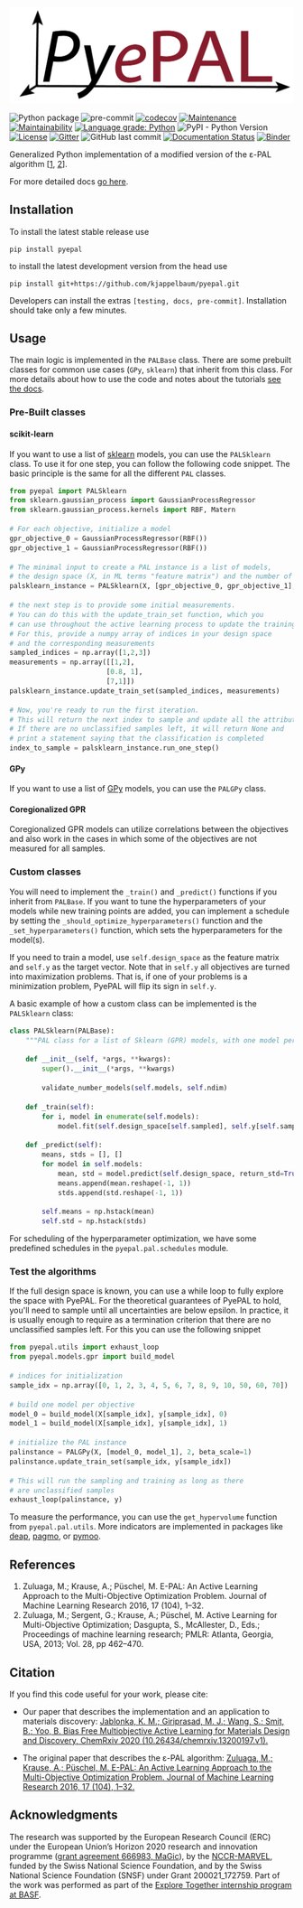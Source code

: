 <p align="center">
 <img src="pyepal_logo.png" />

![Python package](https://github.com/kjappelbaum/pyepal/workflows/Python%20package/badge.svg)
![pre-commit](https://github.com/kjappelbaum/pyepal/workflows/pre-commit/badge.svg)
[![codecov](https://codecov.io/gh/kjappelbaum/pyepal/branch/master/graph/badge.svg?token=BL2CF4HQ06)](https://codecov.io/gh/kjappelbaum/pyepal)
[![Maintenance](https://img.shields.io/badge/Maintained%3F-yes-green.svg)](https://GitHub.com/Naereen/StrapDown.js/graphs/commit-activity)
[![Maintainability](https://api.codeclimate.com/v1/badges/db9b3f21528574dfb141/maintainability)](https://codeclimate.com/github/kjappelbaum/pyepal/maintainability)
[![Language grade: Python](https://img.shields.io/lgtm/grade/python/g/kjappelbaum/pyepal.svg?logo=lgtm&logoWidth=18)](https://lgtm.com/projects/g/kjappelbaum/pyepal/context:python)
![PyPI - Python Version](https://img.shields.io/pypi/pyversions/pyepal)
[![License](https://img.shields.io/badge/License-Apache%202.0-blue.svg)](https://opensource.org/licenses/Apache-2.0)
[![Gitter](https://badges.gitter.im/kjappelbaum/pyepal.svg)](https://gitter.im/kjappelbaum/pyepal?utm_source=badge&utm_medium=badge&utm_campaign=pr-badge)
![GitHub last commit](https://img.shields.io/github/last-commit/kjappelbaum/pyepal)
[![Documentation Status](https://readthedocs.org/projects/pyepal/badge/?version=latest)](https://pyepal.readthedocs.io/en/latest/?badge=latest)
[![Binder](https://mybinder.org/badge_logo.svg)](https://mybinder.org/v2/gh/kjappelbaum/pyepal/HEAD?filepath=examples)
</p>

Generalized Python implementation of a modified version of the ε-PAL algorithm [[1](#1), [2](#2)].

For more detailed docs [go here](https://pyepal.readthedocs.io/en/latest/?badge=latest).

## Installation

To install the latest stable release use

```(bash)
pip install pyepal
```

to install the latest development version from the head use

```(bash)
pip install git+https://github.com/kjappelbaum/pyepal.git
```

Developers can install the extras `[testing, docs, pre-commit]`. Installation should take only a few minutes.

## Usage

The main logic is implemented in the `PALBase` class. There are some prebuilt classes for common use cases (`GPy`, `sklearn`) that inherit from this class.
For more details about how to use the code and notes about the tutorials [see the docs](https://kjappelbaum.github.io/pyepal/).

### Pre-Built classes

#### scikit-learn

If you want to use a list of [sklearn](https://scikit-learn.org/stable/index.html) models, you can use the `PALSklearn` class. To use it for one step,
you can follow the following code snippet. The basic principle is the same for all the different `PAL` classes.

```python
from pyepal import PALSklearn
from sklearn.gaussian_process import GaussianProcessRegressor
from sklearn.gaussian_process.kernels import RBF, Matern

# For each objective, initialize a model
gpr_objective_0 = GaussianProcessRegressor(RBF())
gpr_objective_1 = GaussianProcessRegressor(RBF())

# The minimal input to create a PAL instance is a list of models,
# the design space (X, in ML terms "feature matrix") and the number of objectives
palsklearn_instance = PALSklearn(X, [gpr_objective_0, gpr_objective_1], 2)

# the next step is to provide some initial measurements.
# You can do this with the update_train_set function, which you
# can use throughout the active learning process to update the training set.
# For this, provide a numpy array of indices in your design space
# and the corresponding measurements
sampled_indices = np.array([1,2,3])
measurements = np.array([[1,2],
                        [0.8, 1],
                        [7,1]])
palsklearn_instance.update_train_set(sampled_indices, measurements)

# Now, you're ready to run the first iteration.
# This will return the next index to sample and update all the attributes
# If there are no unclassified samples left, it will return None and
# print a statement saying that the classification is completed
index_to_sample = palsklearn_instance.run_one_step()
```

#### GPy

If you want to use a list of [GPy](https://sheffieldml.github.io/GPy/) models, you can use the `PALGPy` class.

#### Coregionalized GPR

Coregionalized GPR models can utilize correlations between the objectives and also work in the cases in which some of the objectives are not measured for all samples.

### Custom classes

You will need to implement the `_train()` and `_predict()` functions if you inherit from `PALBase`. If you want to tune the hyperparameters of your models while new training points are added, you can implement a schedule by setting the `_should_optimize_hyperparameters()` function and the `_set_hyperparameters()` function, which sets the hyperparameters for the model(s).

If you need to train a model, use `self.design_space` as the feature matrix and `self.y` as the target vector. Note that in `self.y` all objectives are turned into maximization problems. That is, if one of your problems is a minimization problem, PyePAL will flip its sign in `self.y`.

A basic example of how a custom class can be implemented is the `PALSklearn` class:

```python
class PALSklearn(PALBase):
    """PAL class for a list of Sklearn (GPR) models, with one model per objective"""

    def __init__(self, *args, **kwargs):
        super().__init__(*args, **kwargs)

        validate_number_models(self.models, self.ndim)

    def _train(self):
        for i, model in enumerate(self.models):
            model.fit(self.design_space[self.sampled], self.y[self.sampled, i].reshape(-1,1))

    def _predict(self):
        means, stds = [], []
        for model in self.models:
            mean, std = model.predict(self.design_space, return_std=True)
            means.append(mean.reshape(-1, 1))
            stds.append(std.reshape(-1, 1))

        self.means = np.hstack(mean)
        self.std = np.hstack(stds)
```

For scheduling of the hyperparameter optimization, we have some predefined schedules in the `pyepal.pal.schedules` module.

### Test the algorithms

If the full design space is known, you can use a while loop to fully explore the space with PyePAL.
For the theoretical guarantees of PyePAL to hold, you'll need to sample until all uncertainties are below epsilon. In practice, it is usually enough to require as a termination criterion that there are no unclassified samples left. For this you can use the following snippet

```python
from pyepal.utils import exhaust_loop
from pyepal.models.gpr import build_model

# indices for initialization
sample_idx = np.array([0, 1, 2, 3, 4, 5, 6, 7, 8, 9, 10, 50, 60, 70])

# build one model per objective
model_0 = build_model(X[sample_idx], y[sample_idx], 0)
model_1 = build_model(X[sample_idx], y[sample_idx], 1)

# initialize the PAL instance
palinstance = PALGPy(X, [model_0, model_1], 2, beta_scale=1)
palinstance.update_train_set(sample_idx, y[sample_idx])

# This will run the sampling and training as long as there
# are unclassified samples
exhaust_loop(palinstance, y)
```

To measure the performance, you can use the `get_hypervolume` function from `pyepal.pal.utils`. More indicators are implemented in packages like [deap](https://github.com/DEAP/deap), [pagmo](https://github.com/esa/pagmo), or [pymoo](https://github.com/msu-coinlab/pymoo/tree/master).

## References

1. <a name="1"></a> Zuluaga, M.; Krause, A.; Püschel, M. E-PAL: An Active Learning Approach to the Multi-Objective Optimization Problem. Journal of Machine Learning Research 2016, 17 (104), 1–32.
2. <a name="2"></a> Zuluaga, M.; Sergent, G.; Krause, A.; Püschel, M. Active Learning for Multi-Objective Optimization; Dasgupta, S., McAllester, D., Eds.; Proceedings of machine learning research; PMLR: Atlanta, Georgia, USA, 2013; Vol. 28, pp 462–470.

## Citation

If you find this code useful for your work, please cite:

- Our paper that describes the implementation and an application to materials discovery: [Jablonka, K. M.; Giriprasad, M. J.; Wang, S.; Smit, B.; Yoo, B. Bias Free Multiobjective Active Learning for Materials Design and Discovery, ChemRxiv 2020 (10.26434/chemrxiv.13200197.v1).](https://chemrxiv.org/articles/preprint/Bias_Free_Multiobjective_Active_Learning_for_Materials_Design_and_Discovery/13200197)

- The original paper that describes the ε-PAL algorithm: [Zuluaga, M.; Krause, A.; Püschel, M. E-PAL: An Active Learning Approach to the Multi-Objective Optimization Problem. Journal of Machine Learning Research 2016, 17 (104), 1–32.](https://jmlr.csail.mit.edu/papers/volume17/15-047/15-047.pdf)

## Acknowledgments

The research was supported by the European Research Council (ERC) under the European Union’s Horizon 2020 research and innovation programme ([grant agreement 666983, MaGic](https://cordis.europa.eu/project/id/666983)), by the [NCCR-MARVEL](https://www.nccr-marvel.ch/), funded by the Swiss National Science Foundation, and by the Swiss National Science Foundation (SNSF) under Grant 200021_172759. Part of the work was performed as part of the [Explore Together internship program at BASF](https://www.basf.com/global/en/careers/students/explore-together.html).
